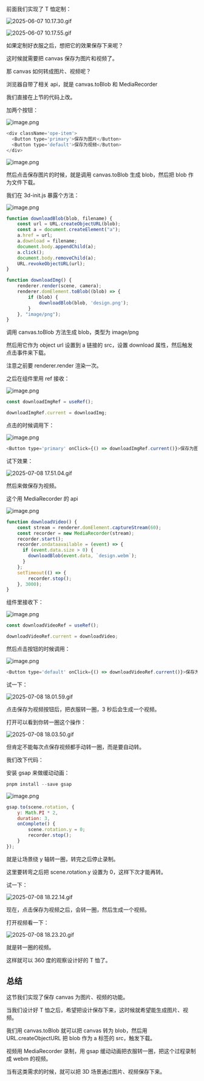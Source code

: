 前面我们实现了 T 恤定制：

![2025-06-07 10.17.30.gif](https://p1-juejin.byteimg.com/tos-cn-i-k3u1fbpfcp/9c612082f89742acb5bedc1484e51eb1~tplv-k3u1fbpfcp-jj-mark:0:0:0:0:q75.image#?w=2700&h=1464&s=1490161&e=gif&f=75&b=000000)

![2025-06-07 10.17.55.gif](https://p3-juejin.byteimg.com/tos-cn-i-k3u1fbpfcp/ae40fd1fee2e4d63968396520ef4e50e~tplv-k3u1fbpfcp-jj-mark:0:0:0:0:q75.image#?w=2700&h=1464&s=2359210&e=gif&f=87&b=010101)

如果定制好衣服之后，想把它的效果保存下来呢？

这时候就需要把 canvas 保存为图片和视频了。

那 canvas 如何转成图片、视频呢？

浏览器自带了相关 api，就是 canvas.toBlob 和 MediaRecorder

我们直接在上节的代码上改。

加两个按钮：

![image.png](https://p9-juejin.byteimg.com/tos-cn-i-k3u1fbpfcp/09b15ddd598d4cc3a88e359bc3a32726~tplv-k3u1fbpfcp-jj-mark:0:0:0:0:q75.image#?w=1000&h=690&s=106781&e=png&b=1f1f1f)

```javascript
<div className='ope-item'>
  <Button type='primary'>保存为图片</Button>
  <Button type='default'>保存为视频</Button>
</div>
```

![image.png](https://p9-juejin.byteimg.com/tos-cn-i-k3u1fbpfcp/a9f29f60a41342789b1d138680d2e655~tplv-k3u1fbpfcp-jj-mark:0:0:0:0:q75.image#?w=1738&h=1256&s=169453&e=png&b=000000)

然后点击保存图片的时候，就是调用 canvas.toBlob 生成 blob，然后把 blob 作为文件下载。

我们在 3d-init.js 暴露个方法：


![image.png](https://p1-juejin.byteimg.com/tos-cn-i-k3u1fbpfcp/d7f144dfed264e2ca6198430f02567c3~tplv-k3u1fbpfcp-jj-mark:0:0:0:0:q75.image#?w=946&h=1144&s=172951&e=png&b=1f1f1f)

```javascript
function downloadBlob(blob, filename) {
    const url = URL.createObjectURL(blob);
    const a = document.createElement("a");
    a.href = url;
    a.download = filename;
    document.body.appendChild(a);
    a.click();
    document.body.removeChild(a);
    URL.revokeObjectURL(url);
}

function downloadImg() {
    renderer.render(scene, camera);
    renderer.domElement.toBlob((blob) => {
        if (blob) {
            downloadBlob(blob, 'design.png');
        }
    }, "image/png");
}
```
调用 canvas.toBlob 方法生成 blob，类型为 image/png

然后用它作为 object url 设置到 a 链接的 src，设置 download 属性，然后触发点击事件来下载。

注意之前要 renderer.render 渲染一次。

之后在组件里用 ref 接收：


![image.png](https://p3-juejin.byteimg.com/tos-cn-i-k3u1fbpfcp/a5640009457f4b07aabeacaf926f1094~tplv-k3u1fbpfcp-jj-mark:0:0:0:0:q75.image#?w=1292&h=796&s=164569&e=png&b=1f1f1f)

```javascript
const downloadImgRef = useRef();
```
```javascript
downloadImgRef.current = downloadImg;
```
点击的时候调用下：


![image.png](https://p9-juejin.byteimg.com/tos-cn-i-k3u1fbpfcp/0c734470ac38416cbacee8e67d51c417~tplv-k3u1fbpfcp-jj-mark:0:0:0:0:q75.image#?w=1414&h=630&s=117975&e=png&b=1f1f1f)

```javascript
<Button type='primary' onClick={() => downloadImgRef.current()}>保存为图片</Button>
```
试下效果：


![2025-07-08 17.51.04.gif](https://p3-juejin.byteimg.com/tos-cn-i-k3u1fbpfcp/a6bbc12f83cf4b57b267ea173883abb7~tplv-k3u1fbpfcp-jj-mark:0:0:0:0:q75.image#?w=2812&h=1514&s=1497233&e=gif&f=50&b=010101)

然后来做保存为视频。

这个用 MediaRecorder 的 api


![image.png](https://p1-juejin.byteimg.com/tos-cn-i-k3u1fbpfcp/38eb9078055e4669bcf9e4b9924b5c70~tplv-k3u1fbpfcp-jj-mark:0:0:0:0:q75.image#?w=1122&h=1094&s=178920&e=png&b=1f1f1f)

```javascript
function downloadVideo() {
    const stream = renderer.domElement.captureStream(60);
    const recorder = new MediaRecorder(stream);
    recorder.start();
    recorder.ondataavailable = (event) => {
      if (event.data.size > 0) {
        downloadBlob(event.data, `design.webm`);
      }
    };
    setTimeout(() => {
        recorder.stop();
    }, 3000);
}
```
组件里接收下：


![image.png](https://p9-juejin.byteimg.com/tos-cn-i-k3u1fbpfcp/4000c33118d64d34b8cc33487bd7b401~tplv-k3u1fbpfcp-jj-mark:0:0:0:0:q75.image#?w=1364&h=592&s=133506&e=png&b=1f1f1f)

```javascript
const downloadVideoRef = useRef();
```
```javascript
downloadVideoRef.current = downloadVideo;
```
然后点击按钮的时候调用：


![image.png](https://p1-juejin.byteimg.com/tos-cn-i-k3u1fbpfcp/ef0bde3e05384a9987ceec9b91125f49~tplv-k3u1fbpfcp-jj-mark:0:0:0:0:q75.image#?w=1488&h=590&s=121547&e=png&b=1f1f1f)

```javascript
<Button type='default' onClick={() => downloadVideoRef.current()}>保存为视频</Button>
```
试一下：


![2025-07-08 18.01.59.gif](https://p6-juejin.byteimg.com/tos-cn-i-k3u1fbpfcp/77afbbaff1db4bddbb481cd55855a8ca~tplv-k3u1fbpfcp-jj-mark:0:0:0:0:q75.image#?w=2812&h=1514&s=1841473&e=gif&f=50&b=000000)

点击保存为视频按钮后，把衣服转一圈，3 秒后会生成一个视频。

打开可以看到你转一圈这个操作：

![2025-07-08 18.03.50.gif](https://p3-juejin.byteimg.com/tos-cn-i-k3u1fbpfcp/7ebf3280d8154feba4fbf7406f7b30ef~tplv-k3u1fbpfcp-jj-mark:0:0:0:0:q75.image#?w=2812&h=1514&s=2640631&e=gif&f=28&b=000000)

但肯定不能每次点保存视频都手动转一圈，而是要自动转。

我们改下代码：

安装 gsap 来做缓动动画：

```javascript
pnpm install --save gsap
```

![image.png](https://p9-juejin.byteimg.com/tos-cn-i-k3u1fbpfcp/08ff96ebc50643a6a955b0a84e1f38a5~tplv-k3u1fbpfcp-jj-mark:0:0:0:0:q75.image#?w=1102&h=802&s=140313&e=png&b=1f1f1f)

```javascript
gsap.to(scene.rotation, {
    y: Math.PI * 2,
    duration: 3,
    onComplete() {
        scene.rotation.y = 0;
        recorder.stop();
    }
});
```
就是让场景绕 y 轴转一圈，转完之后停止录制。

这里要转弯之后把 scene.rotation.y 设置为 0，这样下次才能再转。

试一下：


![2025-07-08 18.22.14.gif](https://p9-juejin.byteimg.com/tos-cn-i-k3u1fbpfcp/78f447f14b44437696e2338a7dabb670~tplv-k3u1fbpfcp-jj-mark:0:0:0:0:q75.image#?w=2812&h=1514&s=2554745&e=gif&f=37&b=000000)

现在，点击保存为视频之后，会转一圈，然后生成一个视频。

打开视频看一下：


![2025-07-08 18.23.20.gif](https://p3-juejin.byteimg.com/tos-cn-i-k3u1fbpfcp/e036c4ea84f74da8a2ed88c802485fcc~tplv-k3u1fbpfcp-jj-mark:0:0:0:0:q75.image#?w=2812&h=1514&s=4764035&e=gif&f=41&b=000000)

就是转一圈的视频。

这样就可以 360 度的观察设计好的 T 恤了。

## 总结

这节我们实现了保存 canvas 为图片、视频的功能。

当我们设计好 T 恤之后，希望把设计保存下来，这时候就希望能生成图片、视频。

我们用 canvas.toBlob 就可以把 canvas 转为 blob，然后用 URL.createObjectURL 把 blob 作为 a 标签的 src，触发下载。

视频用 MediaRecorder 录制，用 gsap 缓动动画把衣服转一圈，把这个过程录制成 webm 的视频。

当有这类需求的时候，就可以把 3D 场景通过图片、视频保存下来。


